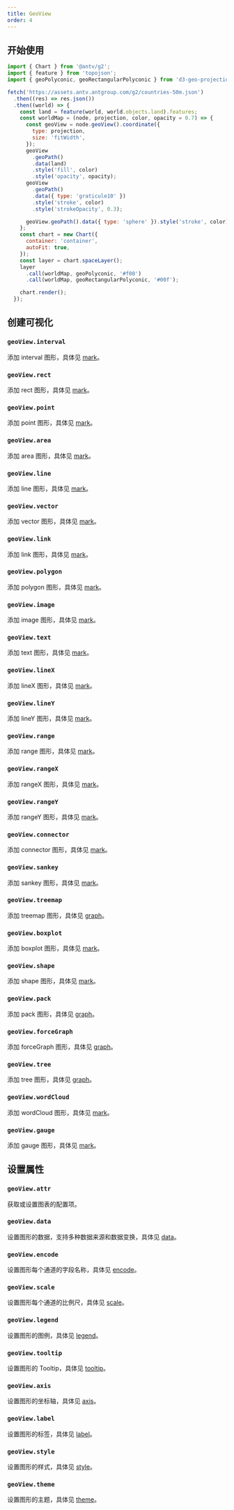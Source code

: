 ```yaml
---
title: GeoView
order: 4
---
```


## 开始使用

```js
import { Chart } from '@antv/g2';
import { feature } from 'topojson';
import { geoPolyconic, geoRectangularPolyconic } from 'd3-geo-projection';

fetch('https://assets.antv.antgroup.com/g2/countries-50m.json')
  .then((res) => res.json())
  .then((world) => {
    const land = feature(world, world.objects.land).features;
    const worldMap = (node, projection, color, opacity = 0.7) => {
      const geoView = node.geoView().coordinate({
        type: projection,
        size: 'fitWidth',
      });
      geoView
        .geoPath()
        .data(land)
        .style('fill', color)
        .style('opacity', opacity);
      geoView
        .geoPath()
        .data({ type: 'graticule10' })
        .style('stroke', color)
        .style('strokeOpacity', 0.3);

      geoView.geoPath().data({ type: 'sphere' }).style('stroke', color);
    };
    const chart = new Chart({
      container: 'container',
      autoFit: true,
    });
    const layer = chart.spaceLayer();
    layer
      .call(worldMap, geoPolyconic, '#f00')
      .call(worldMap, geoRectangularPolyconic, '#00f');

    chart.render();
  });
```

## 创建可视化

### `geoView.interval`

添加 interval 图形，具体见 [mark](/spec/mark/interval)。

### `geoView.rect`

添加 rect 图形，具体见 [mark](/spec/mark/rect)。

### `geoView.point`

添加 point 图形，具体见 [mark](/spec/mark/point)。

### `geoView.area`

添加 area 图形，具体见 [mark](/spec/mark/area)。

### `geoView.line`

添加 line 图形，具体见 [mark](/spec/mark/line)。

### `geoView.vector`

添加 vector 图形，具体见 [mark](/spec/mark/vector)。

### `geoView.link`

添加 link 图形，具体见 [mark](/spec/mark/link)。

### `geoView.polygon`

添加 polygon 图形，具体见 [mark](/spec/mark/polygon)。

### `geoView.image`

添加 image 图形，具体见 [mark](/spec/mark/image)。

### `geoView.text`

添加 text 图形，具体见 [mark](/spec/mark/text)。

### `geoView.lineX`

添加 lineX 图形，具体见 [mark](/spec/mark/line-x)。

### `geoView.lineY`

添加 lineY 图形，具体见 [mark](/spec/mark/line-y)。

### `geoView.range`

添加 range 图形，具体见 [mark](/spec/mark/range)。

### `geoView.rangeX`

添加 rangeX 图形，具体见 [mark](/spec/mark/range-x)。

### `geoView.rangeY`

添加 rangeY 图形，具体见 [mark](/spec/mark/range-y)。

### `geoView.connector`

添加 connector 图形，具体见 [mark](/spec/mark/connector)。

### `geoView.sankey`

添加 sankey 图形，具体见 [mark](/spec/mark/sankey)。

### `geoView.treemap`

添加 treemap 图形，具体见 [graph](/spec/graph/treemap)。

### `geoView.boxplot`

添加 boxplot 图形，具体见 [mark](/spec/mark/boxplot)。

### `geoView.shape`

添加 shape 图形，具体见 [mark](/spec/mark/shape)。

### `geoView.pack`

添加 pack 图形，具体见 [graph](/spec/graph/pack)。

### `geoView.forceGraph`

添加 forceGraph 图形，具体见 [graph](/spec/graph/force-graph)。

### `geoView.tree`

添加 tree 图形，具体见 [graph](/spec/graph/tree)。

### `geoView.wordCloud`

添加 wordCloud 图形，具体见 [mark](/spec/mark/word-cloud)。

### `geoView.gauge`

添加 gauge 图形，具体见 [mark](/spec/mark/gauge)。

## 设置属性

### `geoView.attr`

获取或设置图表的配置项。

### `geoView.data`

设置图形的数据，支持多种数据来源和数据变换，具体见 [data](/spec/data/overview)。

### `geoView.encode`

设置图形每个通道的字段名称，具体见 [encode](/api/encode/overview)。

### `geoView.scale`

设置图形每个通道的比例尺，具体见 [scale](/spec/overview#scale)。

### `geoView.legend`

设置图形的图例，具体见 [legend](/spec/component/legend)。

### `geoView.tooltip`

设置图形的 Tooltip，具体见 [tooltip](/spec/component/tooltip)。

### `geoView.axis`

设置图形的坐标轴，具体见 [axis](/spec/component/axis)。

### `geoView.label`

设置图形的标签，具体见 [label](/spec/label/overview)。

### `geoView.style`

设置图形的样式，具体见 [style](/spec/common/style)。

### `geoView.theme`

设置图形的主题，具体见 [theme](/spec/theme/overview)。
